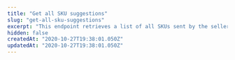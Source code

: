 ```yaml
---
title: "Get all SKU suggestions"
slug: "get-all-sku-suggestions"
excerpt: "This endpoint retrieves a list of all SKUs sent by the seller for the Marketplace's approval. Marketplace operators should use this endpoint whenever they want to check the full list of received SKUs and their  information. \n\nNote that all the information sent by the seller will be in the [content] object. All remaining information in this endpoint's response is given by the Matcher. \n\nMatcher rates received SKUs by correlating the data sent by sellers, to existing fields in the marketplace. The calculation of these scores determines whether the product has been: \n\n`Approved`: score equal to or greater than 80 points. \n\n`Pending`: from 31 to 79 points.\n\n`Denied`: from 0 to 30 points. \n\nNote that  if the autoApprove setting is enabled, the SKUs will be approved, regardless of the Score."
hidden: false
createdAt: "2020-10-27T19:38:01.050Z"
updatedAt: "2020-10-27T19:38:01.050Z"
---
```

